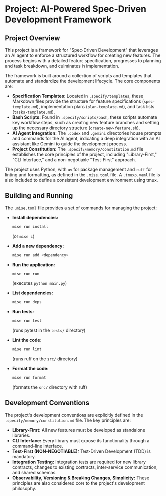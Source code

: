 # Project: AI-Powered Spec-Driven Development Framework

## Project Overview

This project is a framework for "Spec-Driven Development" that leverages an AI agent to enforce a structured workflow for creating new features. The process begins with a detailed feature specification, progresses to planning and task breakdown, and culminates in implementation.

The framework is built around a collection of scripts and templates that automate and standardize the development lifecycle. The core components are:

- **Specification Templates:** Located in `.specify/templates`, these Markdown files provide the structure for feature specifications (`spec-template.md`), implementation plans (`plan-template.md`), and task lists (`tasks-template.md`).
- **Bash Scripts:** Found in `.specify/scripts/bash`, these scripts automate key workflow steps, such as creating new feature branches and setting up the necessary directory structure (`create-new-feature.sh`).
- **AI Agent Integration:** The `.codex` and `.gemini` directories house prompts and commands for the AI agent, indicating a deep integration with an AI assistant like Gemini to guide the development process.
- **Project Constitution:** The `.specify/memory/constitution.md` file establishes the core principles of the project, including "Library-First," "CLI Interface," and a non-negotiable "Test-First" approach.

The project uses Python, with `uv` for package management and `ruff` for linting and formatting, as defined in the `.mise.toml` file. A `.tmuxp.yaml` file is also included to define a consistent development environment using tmux.

## Building and Running

The `.mise.toml` file provides a set of commands for managing the project:

- **Install dependencies:**
  ```bash
  mise run install
  ```
  (or `mise i`)

- **Add a new dependency:**
  ```bash
  mise run add <dependency>
  ```

- **Run the application:**
  ```bash
  mise run run
  ```
  (executes `python main.py`)

- **List dependencies:**
  ```bash
  mise run deps
  ```

- **Run tests:**
  ```bash
  mise run test
  ```
  (runs pytest in the `tests/` directory)

- **Lint the code:**
  ```bash
  mise run lint
  ```
  (runs ruff on the `src/` directory)

- **Format the code:**
  ```bash
  mise run format
  ```
  (formats the `src/` directory with ruff)

## Development Conventions

The project's development conventions are explicitly defined in the `.specify/memory/constitution.md` file. The key principles are:

- **Library-First:** All new features must be developed as standalone libraries.
- **CLI Interface:** Every library must expose its functionality through a command-line interface.
- **Test-First (NON-NEGOTIABLE):** Test-Driven Development (TDD) is mandatory.
- **Integration Testing:** Integration tests are required for new library contracts, changes to existing contracts, inter-service communication, and shared schemas.
- **Observability, Versioning & Breaking Changes, Simplicity:** These principles are also considered core to the project's development philosophy.
